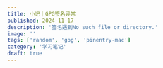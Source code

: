 ```yaml
---
title: 小记｜GPG签名异常
published: 2024-11-17
description: '签名遇到No such file or directory.'
image: ''
tags: ['random', 'gpg', 'pinentry-mac']
category: '学习笔记'
draft: true 
---
```


